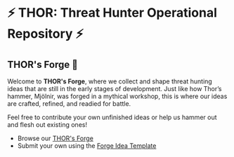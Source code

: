 # ⚡ THOR: Threat Hunter Operational Repository ⚡

## THOR's Forge 🔨
Welcome to **THOR's Forge**, where we collect and shape threat hunting ideas that are still in the early stages of development. Just like how Thor’s hammer, Mjölnir, was forged in a mythical workshop, this is where our ideas are crafted, refined, and readied for battle.

Feel free to contribute your own unfinished ideas or help us hammer out and flesh out existing ones!

- Browse our [THOR's Forge](./thor's-forge/)
- Submit your own using the [Forge Idea Template](./thor's-forge/idea-template.md)
